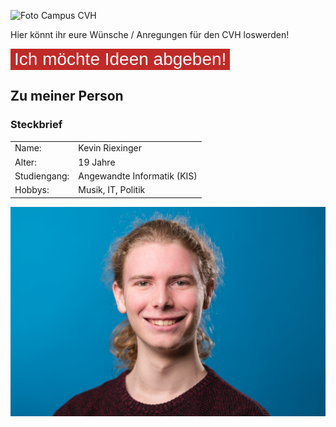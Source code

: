 ![Foto Campus CVH](https://hochschule-bochum.de/fileadmin/public/Die-BO_Hochschule/campus_VH/Uebersicht/Titelbild/Gebaeude_Front_ohne_Kran.jpg)

Hier könnt ihr eure Wünsche / Anregungen für den CVH loswerden!

<button style="background-color: #c02a28; border: none; font-size: 2em; color: white" href="https://forms.office.com/r/Cm5nJxmyBf">Ich möchte Ideen abgeben!</button>

## Zu meiner Person

### Steckbrief

<table>
    <tr>
        <td>Name:</td>
        <td>Kevin Riexinger</td>
    </tr>
    <tr>
        <td>Alter:</td>
        <td>19 Jahre</td>
    </tr>
    <tr>
        <td>Studiengang:</td>
        <td>Angewandte Informatik (KIS)</td>
    </tr>
    <tr>
        <td>Hobbys:</td>
        <td>Musik, IT, Politik</td>
    </tr>
</table>

![Foto Kevin](src/imgs/kevinriexinger.jpg)